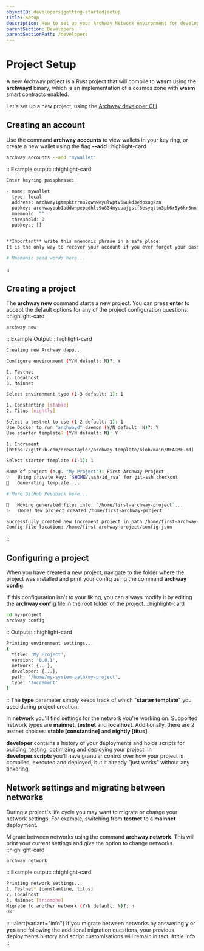 ```yaml
---
objectID: developers|getting-started|setup
title: Setup
description: How to set up your Archway Network environment for development purposes
parentSection: Developers
parentSectionPath: /developers
---
```


# Project Setup

A new Archway project is a Rust project that will compile to **wasm** using the **archwayd** binary, which is an implementation of a cosmos zone with **wasm** smart contracts enabled.

Let's set up a new project, using the <a href="https://github.com/archway-network/archway-cli" target="_blank" >Archway developer CLI</a>

## Creating an account

Use the command **archway accounts** to view wallets in your key ring, or create a new wallet using the flag **--add <account label>**
::highlight-card

```bash
archway accounts --add "mywallet"
```

::
Example output:
::highlight-card

```bash
Enter keyring passphrase:

- name: mywallet
  type: local
  address: archway1gtmpktrrnu2qwnweyulwptv6wukd3edpxugkzn
  pubkey: archwaypub1addwnpepqdhls9u834myuuajgstf8esyqttn3ph6r5y6kr5nnfx5uc06al9hut8r9ac
  mnemonic: ""
  threshold: 0
  pubkeys: []


**Important** write this mnemonic phrase in a safe place.
It is the only way to recover your account if you ever forget your password.

# Mnemonic seed words here...
```

::

## Creating a project

The **archway new** command starts a new project. You can press **enter** to accept the default options for any of the project configuration questions.
::highlight-card

```bash
archway new
```

::
Example Output:
::highlight-card

```bash
Creating new Archway dapp...

Configure environment (Y/N default: N)?: Y

1. Testnet
2. Localhost
3. Mainnet

Select environment type (1-3 default: 1): 1

1. Constantine [stable]
2. Titus [nightly]

Select a testnet to use (1-2 default: 1): 1
Use Docker to run "archwayd" daemon (Y/N default: N)?: Y
Use starter template? (Y/N default: N): Y

1. Increment
[https://github.com/drewstaylor/archway-template/blob/main/README.md]

Select starter template (1-1): 1

Name of project (e.g. "My Project"): First Archway Project
💡   Using private key: `$HOME/.ssh/id_rsa` for git-ssh checkout
🔧   Generating template ...

# More GitHub Feedback here...

🔧   Moving generated files into: `/home/first-archway-project`...
✨   Done! New project created /home/first-archway-project

Successfully created new Increment project in path /home/first-archway-project with network configuration constantine-2.
Config file location: /home/first-archway-project/config.json
```

::

## Configuring a project

When you have created a new project, navigate to the folder where the project was installed and print your config using the command **archway config**.

If this configuration isn't to your liking, you can always modify it by editing the **archway config** file in the root folder of the project.
::highlight-card

```bash
cd my-project
archway config
```

::
Outputs:
::highlight-card

```bash
Printing environment settings...
{
  title: 'My Project',
  version: '0.0.1',
  network: {...},
  developer: {...},
  path: '/home/my-system-path/my-project',
  type: 'Increment'
}
```

::
The **type** parameter simply keeps track of which "**starter template**" you used during project creation.

In **network** you'll find settings for the network you're working on. Supported network types are **mainnet**, **testnet** and **localhost**. Additionally, there are 2 testnet choices: **stable [constantine]** and **nightly [titus]**.

**developer** contains a history of your deployments and holds scripts for building, testing, optimizing and deploying your project. In **developer.scripts** you'll have granular control over how your project is compiled, executed and deployed, but it already "just works" without any tinkering.

## Network settings and migrating between networks

During a project's life cycle you may want to migrate or change your network settings. For example, switching from **testnet** to a **mainnet** deployment.

Migrate between networks using the command **archway network**. This will print your current settings and give the option to change networks.
::highlight-card

```bash
archway network
```

::
Example output:
::highlight-card

```bash
Printing network settings...
1. Testnet* [constantine, titus]
2. Localhost
3. Mainnet [triomphe]
Migrate to another network (Y/N default: N)?: n
Ok!
```

::
::alert{variant="info"}
If you migrate between networks by answering **y** or **yes** and following the additional migration questions, your previous deployments history and script customisations will remain in tact.
#title
Info
::
